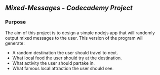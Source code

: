 ## _Mixed-Messages - Codecademy Project_

### Purpose 

The aim of this project is to design a simple nodejs app that will randomly output mixed messages to the user. 
This version of the program will generate: 

* A random destination the user should travel to next.  
* What local food the user  should try at the destination.
* What activity the user should partake in.
* What famous local attraction the user should see. 

